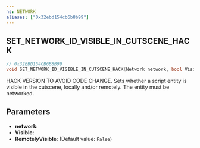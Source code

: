 ```yaml
---
ns: NETWORK
aliases: ["0x32ebd154cb6b8b99"]
---
```

## SET_NETWORK_ID_VISIBLE_IN_CUTSCENE_HACK

```c
// 0x32EBD154CB6B8B99
void SET_NETWORK_ID_VISIBLE_IN_CUTSCENE_HACK(Network network, bool Visible, bool RemotelyVisible);
```

HACK VERSION TO AVOID CODE CHANGE. Sets whether a script entity is visible in the cutscene, locally and/or remotely. The entity must be networked.


## Parameters
* **network**: 
* **Visible**: 
* **RemotelyVisible**: (Default value: `False`)
